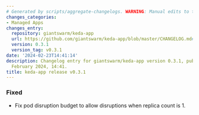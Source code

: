 ```yaml
---
# Generated by scripts/aggregate-changelogs. WARNING: Manual edits to this files will be overwritten.
changes_categories:
- Managed Apps
changes_entry:
  repository: giantswarm/keda-app
  url: https://github.com/giantswarm/keda-app/blob/master/CHANGELOG.md#031---2024-02-23
  version: 0.3.1
  version_tag: v0.3.1
date: '2024-02-23T14:41:14'
description: Changelog entry for giantswarm/keda-app version 0.3.1, published on 23
  February 2024, 14:41.
title: keda-app release v0.3.1
---
```


### Fixed
- Fix pod disruption budget to allow disruptions when replica count is 1.
